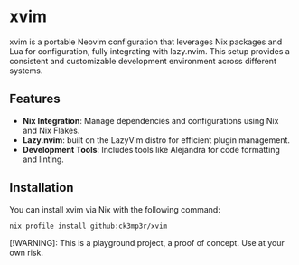# xvim

xvim is a portable Neovim configuration that leverages Nix packages and Lua for configuration, fully integrating with lazy.nvim. This setup provides a consistent and customizable development environment across different systems.

## Features

- **Nix Integration**: Manage dependencies and configurations using Nix and Nix Flakes.
- **Lazy.nvim**: built on the LazyVim distro for efficient plugin management.
- **Development Tools**: Includes tools like Alejandra for code formatting and linting.

## Installation

You can install xvim via Nix with the following command:

```bash
nix profile install github:ck3mp3r/xvim
```

[!WARNING]: This is a playground project, a proof of concept. Use at your own risk.
